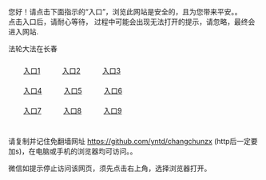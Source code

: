 您好！请点击下面指示的“入口”，浏览此网站是安全的，且为您带来平安。。 <br/>
点击入口后，请耐心等待， 过程中可能会出现无法打开的提示，请忽略，最终会进入网站. </br>

法轮大法在长春<br/>
<div style="padding:10px"><a style="margin:20px" target="_blank" href="https://dgj0y8j7dqsuy.cloudfront.net/2Qpsp?uthdxelg" id="ccLink1" rel="nofollow">入口1</a> <a target="_blank" style="margin:20px" href="https://d32ph0kq2j4wwp.cloudfront.net/2Qpsp?dqgiqcc" id="ccLink2" rel="nofollow">入口2</a> <a style="margin:20px" target="_blank" href="https://d22gjqe02xjvls.cloudfront.net/2Qpsp?ikvdty" id="ccLink3" rel="nofollow">入口3</a></div>

<div style="padding:10px" ><a style="margin:20px" target="_blank" href="https://dgj0y8j7dqsuy.cloudfront.net/2Qpsp?uthdxelg" id="ccLink4" rel="nofollow">入口4</a> <a style="margin:20px" href="https://d32ph0kq2j4wwp.cloudfront.net/2Qpsp?dqgiqcc" target="_blank" id="ccLink5" rel="nofollow">入口5</a> <a style="margin:20px" href="https://d22gjqe02xjvls.cloudfront.net/2Qpsp?ikvdty" target="_blank" id="ccLink6" rel="nofollow">入口6</a></div>

<div style="padding:10px"><a style="margin:20px" target="_blank" href="https://dgj0y8j7dqsuy.cloudfront.net/2Qpsp?uthdxelg" id="ccLink7" rel="nofollow">入口7</a> <a style="margin:20px" href="https://d32ph0kq2j4wwp.cloudfront.net/2Qpsp?dqgiqcc" target="_blank" id="ccLink8" rel="nofollow">入口8</a> <a style="margin:20px" target="_blank" href="https://d22gjqe02xjvls.cloudfront.net/2Qpsp?ikvdty" id="ccLink9" rel="nofollow">入口9</a></div>

<br/>



请复制并记住免翻墙网址 https://github.com/yntd/changchunzx (http后一定要加s)，在电脑或手机的浏览器均可访问。。<br/>

微信如提示停止访问该网页，须先点击右上角，选择浏览器打开。
